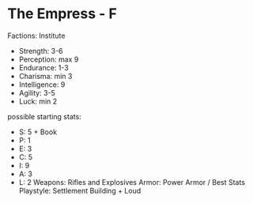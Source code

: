 # The Empress - F

Factions: Institute
* Strength:  3-6
* Perception: max 9
* Endurance: 1-3
* Charisma: min 3
* Intelligence: 9
* Agility: 3-5
* Luck:  min 2

possible starting stats:
* S: 5 + Book
* P: 1
* E: 3
* C: 5
* I: 9
* A: 3
* L: 2
Weapons: Rifles and Explosives
Armor: Power Armor / Best Stats
Playstyle: Settlement Building + Loud